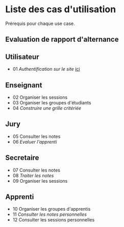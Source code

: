 # Liste des cas d'utilisation

Prérequis pour chaque use case.
## Evaluation de rapport d'alternance

## Utilisateur
* 01 *Authentification sur le site* [ici](./Utilisateur/Login.md)
## Enseignant
* 02 Organiser les sessions
* 03 Organiser les groupes d'étudiants
* 04 *Construire une grille critériée*
## Jury
* 05 Consulter les notes
* 06 *Evaluer l'apprenti*
## Secretaire
* 07 Consulter les notes
* 08 *Traiter les notes*
* 09 Organiser les sessions
## Apprenti
* 10 Organiser les groupes d'apprentis
* 11 *Consulter les notes personnelles*
* 12 Consulter les sessions personnelles
